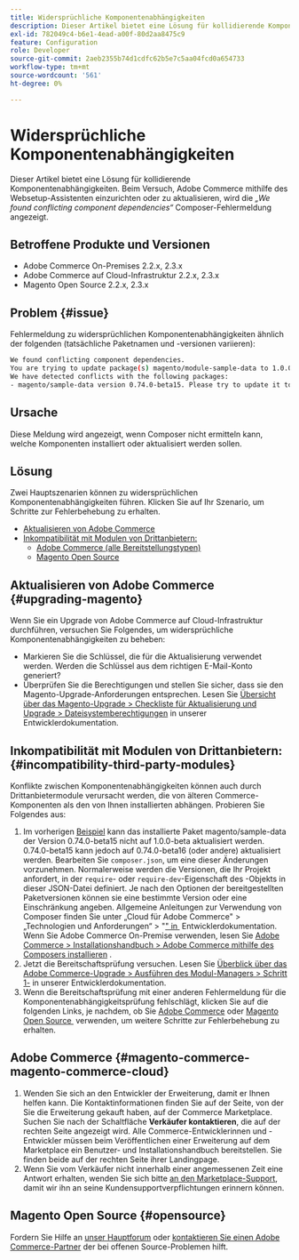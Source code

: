 ```yaml
---
title: Widersprüchliche Komponentenabhängigkeiten
description: Dieser Artikel bietet eine Lösung für kollidierende Komponentenabhängigkeiten. Beim Versuch, Adobe Commerce mithilfe des Websetup-Assistenten einzurichten oder zu aktualisieren, wird die Fehlermeldung *„We found conflicting component dependencies“* Composer angezeigt.
exl-id: 782049c4-b6e1-4ead-a00f-80d2aa8475c9
feature: Configuration
role: Developer
source-git-commit: 2aeb2355b74d1cdfc62b5e7c5aa04fcd0a654733
workflow-type: tm+mt
source-wordcount: '561'
ht-degree: 0%

---
```


# Widersprüchliche Komponentenabhängigkeiten

Dieser Artikel bietet eine Lösung für kollidierende Komponentenabhängigkeiten. Beim Versuch, Adobe Commerce mithilfe des Websetup-Assistenten einzurichten oder zu aktualisieren, wird die *„We found conflicting component dependencies“* Composer-Fehlermeldung angezeigt.

## Betroffene Produkte und Versionen

* Adobe Commerce On-Premises 2.2.x, 2.3.x
* Adobe Commerce auf Cloud-Infrastruktur 2.2.x, 2.3.x
* Magento Open Source 2.2.x, 2.3.x


## Problem {#issue}

Fehlermeldung zu widersprüchlichen Komponentenabhängigkeiten ähnlich der folgenden (tatsächliche Paketnamen und -versionen variieren):

```bash
We found conflicting component dependencies.
You are trying to update package(s) magento/module-sample-data to 1.0.0-beta
We have detected conflicts with the following packages:
- magento/sample-data version 0.74.0-beta15. Please try to update it to one of the following package versions: 0.74.0-beta16, 0.74.0-beta14, 0.74.0-beta13, 0.74.0-beta12, 0.74.0-beta11, 0.74.0-beta10, 0.74.0-beta9, 0.74.0-beta8, 0.74.0-beta7
```

## Ursache

Diese Meldung wird angezeigt, wenn Composer nicht ermitteln kann, welche Komponenten installiert oder aktualisiert werden sollen.

## Lösung

Zwei Hauptszenarien können zu widersprüchlichen Komponentenabhängigkeiten führen. Klicken Sie auf Ihr Szenario, um Schritte zur Fehlerbehebung zu erhalten.

* [Aktualisieren von Adobe Commerce](#upgrading-magento)
* [Inkompatibilität mit Modulen von Drittanbietern:](#incompatibility-third-party-modules)
   * [Adobe Commerce (alle Bereitstellungstypen)](#magento-commerce-magento-commerce-cloud)
   * [Magento Open Source](#opensource)

## Aktualisieren von Adobe Commerce {#upgrading-magento}

Wenn Sie ein Upgrade von Adobe Commerce auf Cloud-Infrastruktur durchführen, versuchen Sie Folgendes, um widersprüchliche Komponentenabhängigkeiten zu beheben:

* Markieren Sie die Schlüssel, die für die Aktualisierung verwendet werden. Werden die Schlüssel aus dem richtigen E-Mail-Konto generiert?
* Überprüfen Sie die Berechtigungen und stellen Sie sicher, dass sie den Magento-Upgrade-Anforderungen entsprechen. Lesen Sie [Übersicht über das Magento-Upgrade > Checkliste für Aktualisierung und Upgrade > Dateisystemberechtigungen](https://experienceleague.adobe.com/de/docs/commerce-operations/upgrade-guide/prepare/prerequisites#verify-file-system-permissions) in unserer Entwicklerdokumentation.

## Inkompatibilität mit Modulen von Drittanbietern: {#incompatibility-third-party-modules}

Konflikte zwischen Komponentenabhängigkeiten können auch durch Drittanbietermodule verursacht werden, die von älteren Commerce-Komponenten als den von Ihnen installierten abhängen. Probieren Sie Folgendes aus:

1. Im vorherigen [Beispiel](#issue) kann das installierte Paket magento/sample-data der Version 0.74.0-beta15 nicht auf 1.0.0-beta aktualisiert werden. 0.74.0-beta15 kann jedoch auf 0.74.0-beta16 (oder andere) aktualisiert werden. Bearbeiten Sie `composer.json`, um eine dieser Änderungen vorzunehmen. Normalerweise werden die Versionen, die Ihr Projekt anfordert, in der `require`- oder `require-dev`-Eigenschaft des -Objekts in dieser JSON-Datei definiert. Je nach den Optionen der bereitgestellten Paketversionen können sie eine bestimmte Version oder eine Einschränkung angeben. Allgemeine Anleitungen zur Verwendung von Composer finden Sie unter „Cloud für Adobe Commerce&quot; > „Technologien und Anforderungen“ > &quot;[&quot; in &#x200B;](https://experienceleague.adobe.com/de/docs/commerce-cloud-service/user-guide/develop/overview#files) Entwicklerdokumentation. Wenn Sie Adobe Commerce On-Premise verwenden, lesen Sie [Adobe Commerce > Installationshandbuch > Adobe Commerce mithilfe des Composers installieren](https://experienceleague.adobe.com/de/docs/commerce-operations/installation-guide/composer) .
1. Jetzt die Bereitschaftsprüfung versuchen. Lesen Sie [Überblick über das Adobe Commerce-Upgrade > Ausführen des Modul-Managers > Schritt 1-](https://experienceleague.adobe.com/de/docs/commerce-operations/upgrade-guide/overview) in unserer Entwicklerdokumentation.
1. Wenn die Bereitschaftsprüfung mit einer anderen Fehlermeldung für die Komponentenabhängigkeitsprüfung fehlschlägt, klicken Sie auf die folgenden Links, je nachdem, ob Sie [Adobe Commerce](#magento-commerce-magento-commerce-cloud) oder [Magento Open Source &#x200B;](#opensource) verwenden, um weitere Schritte zur Fehlerbehebung zu erhalten.

## Adobe Commerce {#magento-commerce-magento-commerce-cloud}

1. Wenden Sie sich an den Entwickler der Erweiterung, damit er Ihnen helfen kann. Die Kontaktinformationen finden Sie auf der Seite, von der Sie die Erweiterung gekauft haben, auf der Commerce Marketplace. Suchen Sie nach der Schaltfläche **Verkäufer kontaktieren**, die auf der rechten Seite angezeigt wird. Alle Commerce-Entwicklerinnen und -Entwickler müssen beim Veröffentlichen einer Erweiterung auf dem Marketplace ein Benutzer- und Installationshandbuch bereitstellen. Sie finden beide auf der rechten Seite ihrer Landingpage.
1. Wenn Sie vom Verkäufer nicht innerhalb einer angemessenen Zeit eine Antwort erhalten, wenden Sie sich bitte [an den Marketplace-Support](mailto:commercemarketplacesupport@adobe.com), damit wir ihn an seine Kundensupportverpflichtungen erinnern können.

## Magento Open Source {#opensource}

Fordern Sie Hilfe an [unser Hauptforum](https://community.magento.com/) oder [kontaktieren Sie einen Adobe Commerce-Partner](https://magento.com/find-a-partner) der bei offenen Source-Problemen hilft.
